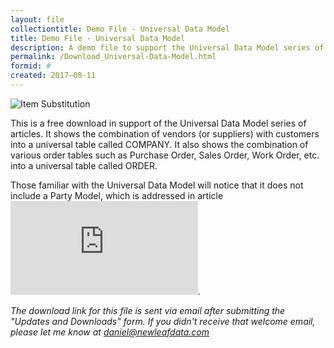 ```yaml
---
layout: file
collectiontitle: Demo File - Universal Data Model
title: Demo File - Universal Data Model
description: A demo file to support the Universal Data Model series of articles.
permalink: /Download_Universal-Data-Model.html
formid: #
created: 2017–08-11
---
```


![Item Substitution](http://newleafdata.com/images/FMIR_UDM_Demo.png)

This is a free download in support of the Universal Data Model series of articles.  It shows the combination of vendors (or suppliers) with customers into a universal table called COMPANY.  It also shows the combination of various order tables such as Purchase Order, Sales Order, Work Order, etc. into a universal table called ORDER.

Those familiar with the Universal Data Model will notice that it does not include a Party Model, which is addressed in article  ![Universal Data Model - Company](http://filemakerinventoryresources.com/Universal-Data-Model-Company.html).

*The download link for this file is sent via email after submitting the "Updates and Downloads" form.  If you didn't receive that welcome email, please let me know at daniel@newleafdata.com*
